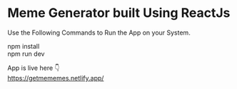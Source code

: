 # Meme Generator built Using ReactJs

Use the Following Commands to Run the App on your System.

npm install<br />
npm run dev<br/>

App is live here 👇</br>
https://getmememes.netlify.app/

